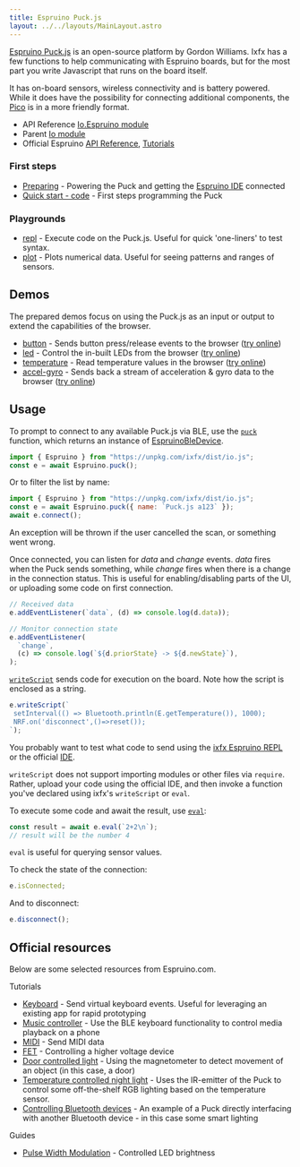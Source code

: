 ```yaml
---
title: Espruino Puck.js
layout: ../../layouts/MainLayout.astro
---
```


[Espruino Puck.js](http://www.espruino.com/Puck.js) is an open-source platform
by Gordon Williams. Ixfx has a few functions to help communicating with Espruino
boards, but for the most part you write Javascript that runs on the board
itself.

It has on-board sensors, wireless connectivity and is battery powered. While it
does have the possibility for connecting additional components, the
[Pico](../espruino-pico/) is in a more friendly format.

<div class="tip">
<ul>
<li>API Reference <a href="https://clinth.github.io/ixfx/modules/Io.Espruino.html">Io.Espruino module</a></li>
<li>Parent <a href="https://clinth.github.io/ixfx/modules/Io.html">Io module</a></li>
<li>Official Espruino <a href="http://www.espruino.com/Reference#software">API Reference</a>, <a href="http://www.espruino.com/Tutorials">Tutorials</a></l>
</div>

### First steps

- [Preparing](http://www.espruino.com/Quick+Start+BLE) - Powering the Puck and
  getting the [Espruino IDE](http://www.espruino.com/Web+IDE) connected
- [Quick start - code](http://www.espruino.com/Quick+Start+Code) - First steps
  programming the Puck

### Playgrounds

- [repl](https://clinth.github.io/ixfx-play/io/espruino-repl/) -
  Execute code on the Puck.js. Useful for quick 'one-liners' to test syntax.
- [plot](https://clinth.github.io/ixfx-play/io/espruino-plot/) -
  Plots numerical data. Useful for seeing patterns and ranges of sensors.

## Demos

The prepared demos focus on using the Puck.js as an input or output to extend
the capabilities of the browser.

- [button](https://github.com/ClintH/ixfx-demos/tree/main/io/espruino/button) -
  Sends button press/release events to the browser
  ([try online](https://clinth.github.io/ixfx-demos/io/espruino/button/))
- [led](https://github.com/ClintH/ixfx-demos/tree/main/io/espruino/led) -
  Control the in-built LEDs from the browser
  ([try online](https://clinth.github.io/ixfx-demos/io/espruino/led/))
- [temperature](https://github.com/ClintH/ixfx-demos/tree/main/io/espruino/temperature) -
  Read temperature values in the browser
  ([try online](https://clinth.github.io/ixfx-demos/io/espruino/temperature/))
- [accel-gyro](https://github.com/ClintH/ixfx-demos/tree/main/io/espruino/accel-gyro) -
  Sends back a stream of acceleration & gyro data to the browser
  ([try online](https://clinth.github.io/ixfx-demos/io/espruino/accel-gyro/))

## Usage

To prompt to connect to any available Puck.js via BLE, use the
[`puck`](https://clinth.github.io/ixfx/functions/Io.Espruino.puck.html)
function, which returns an instance of
[EspruinoBleDevice](https://clinth.github.io/ixfx/classes/Io.Espruino.EspruinoBleDevice.html).

```js
import { Espruino } from "https://unpkg.com/ixfx/dist/io.js";
const e = await Espruino.puck();
```

Or to filter the list by name:

```js
import { Espruino } from "https://unpkg.com/ixfx/dist/io.js";
const e = await Espruino.puck({ name: `Puck.js a123` });
await e.connect();
```

An exception will be thrown if the user cancelled the scan, or something went
wrong.

Once connected, you can listen for _data_ and _change_ events. _data_ fires when
the Puck sends something, while _change_ fires when there is a change in the
connection status. This is useful for enabling/disabling parts of the UI, or
uploading some code on first connection.

```js
// Received data
e.addEventListener(`data`, (d) => console.log(d.data));

// Monitor connection state
e.addEventListener(
  `change`,
  (c) => console.log(`${d.priorState} -> ${d.newState}`),
);
```

[`writeScript`](https://clinth.github.io/ixfx/classes/Io.Espruino.EspruinoBleDevice.html#writeScript)
sends code for execution on the board. Note how the script is enclosed as a
string.

```js
e.writeScript(`
 setInterval(() => Bluetooth.println(E.getTemperature()), 1000);
 NRF.on('disconnect',()=>reset());
`);
```

You probably want to test what code to send using the
[ixfx Espruino REPL](https://clinth.github.io/ixfx-play/io/espruino-repl/)
or the official [IDE](https://www.espruino.com/ide/).

`writeScript` does not support importing modules or other files via `require`.
Rather, upload your code using the official IDE, and then invoke a function
you've declared using ixfx's `writeScript` or `eval`.

To execute some code and await the result, use
[`eval`](https://clinth.github.io/ixfx/classes/Io.Espruino.EspruinoBleDevice.html#eval):

```js
const result = await e.eval(`2+2\n`);
// result will be the number 4
```

`eval` is useful for querying sensor values.

To check the state of the connection:

```js
e.isConnected;
```

And to disconnect:

```js
e.disconnect();
```

## Official resources

Below are some selected resources from Espruino.com.

Tutorials

- [Keyboard](http://www.espruino.com/BLE+Keyboard) - Send virtual keyboard
  events. Useful for leveraging an existing app for rapid prototyping
- [Music controller](http://www.espruino.com/BLE+Music+Control) - Use the BLE
  keyboard functionality to control media playback on a phone
- [MIDI](http://www.espruino.com/BLE+MIDI) - Send MIDI data
- [FET](http://www.espruino.com/Puck.js+FET) - Controlling a higher voltage
  device
- [Door controlled light](http://www.espruino.com/Puck.js+Door+Light) - Using
  the magnetometer to detect movement of an object (in this case, a door)
- [Temperature controlled night light](http://www.espruino.com/Puck.js+Night+Light) -
  Uses the IR-emitter of the Puck to control some off-the-shelf RGB lighting
  based on the temperature sensor.
- [Controlling Bluetooth devices](http://www.espruino.com/BLE+Lightbulbs) - An
  example of a Puck directly interfacing with another Bluetooth device - in this
  case some smart lighting

Guides

- [Pulse Width Modulation](http://www.espruino.com/PWM) - Controlled LED
  brightness
